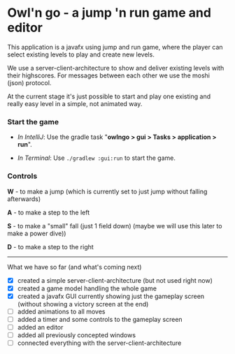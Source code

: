 # Owl'n go - a jump 'n run game and editor

This application is a javafx using jump and run game, where the player can select existing levels to
play and create new levels.

We use a server-client-architecture to show and deliver existing levels with their highscores. For
messages between each other we use the moshi (json) protocol.

At the current stage it's just possible to start and play one existing and really easy level in a
simple, not animated way.

### Start the game

- *In IntelliJ*: Use the gradle task "**owlngo > gui > Tasks >
application > run**".


- *In Terminal*: Use `./gradlew :gui:run` to start the game.

### Controls

**W** - to make a jump (which is currently set to just jump without falling afterwards)

**A** - to make a step to the left

**S** - to make a "small" fall (just 1 field down) (maybe we will use this later to make a power
dive))

**D** - to make a step to the right

************

What we have so far (and what's coming next)

- [x] created a simple server-client-architecture (but not used right now)
- [x] created a game model handling the whole game
- [x] created a javafx GUI currently showing just the gameplay screen (without showing a victory
  screen at the end)
- [ ] added animations to all moves
- [ ] added a timer and some controls to the gameplay screen
- [ ] added an editor
- [ ] added all previously concepted windows
- [ ] connected everything with the server-client-architecture
